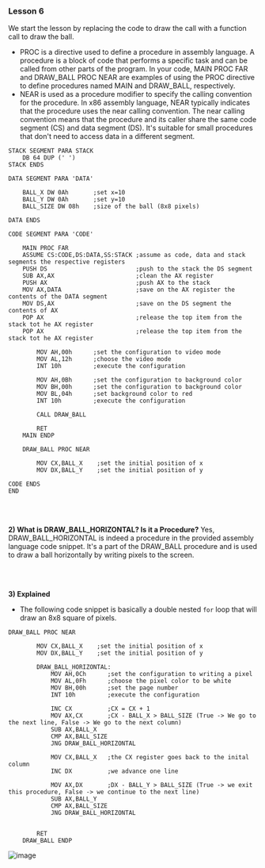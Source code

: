 ### Lesson 6

We start the lesson by replacing the code to draw the call with a function call to draw the ball.
- PROC is a directive used to define a procedure in assembly language. A procedure is a block of code that performs a specific task and can be called from other parts of the program. In your code, MAIN PROC FAR and DRAW_BALL PROC NEAR are examples of using the PROC directive to define procedures named MAIN and DRAW_BALL, respectively.
- NEAR is used as a procedure modifier to specify the calling convention for the procedure. In x86 assembly language, NEAR typically indicates that the procedure uses the near calling convention. The near calling convention means that the procedure and its caller share the same code segment (CS) and data segment (DS). It's suitable for small procedures that don't need to access data in a different segment.
```
STACK SEGMENT PARA STACK
    DB 64 DUP (' ')
STACK ENDS

DATA SEGMENT PARA 'DATA'

    BALL_X DW 0Ah       ;set x=10
    BALL_Y DW 0Ah       ;set y=10
    BALL_SIZE DW 08h    ;size of the ball (8x8 pixels)

DATA ENDS

CODE SEGMENT PARA 'CODE'

    MAIN PROC FAR
    ASSUME CS:CODE,DS:DATA,SS:STACK ;assume as code, data and stack segments the respective registers
    PUSH DS                         ;push to the stack the DS segment
    SUB AX,AX                       ;clean the AX register
    PUSH AX                         ;push AX to the stack
    MOV AX,DATA                     ;save on the AX register the contents of the DATA segment
    MOV DS,AX                       ;save on the DS segment the contents of AX
    POP AX                          ;release the top item from the stack tot he AX register
    POP AX                          ;release the top item from the stack tot he AX register

        MOV AH,00h      ;set the configuration to video mode
        MOV AL,12h      ;choose the video mode
        INT 10h         ;execute the configuration

        MOV AH,0Bh      ;set the configuration to background color
        MOV BH,00h      ;set the configuration to background color
        MOV BL,04h      ;set background color to red
        INT 10h         ;execute the configuration

        CALL DRAW_BALL

        RET
    MAIN ENDP

    DRAW_BALL PROC NEAR

        MOV CX,BALL_X    ;set the initial position of x
        MOV DX,BALL_Y    ;set the initial position of y

CODE ENDS
END
```

<br/>
<br/>

**2) What is DRAW_BALL_HORIZONTAL? Is it a Procedure?**
Yes, DRAW_BALL_HORIZONTAL is indeed a procedure in the provided assembly language code snippet. It's a part of the DRAW_BALL procedure and is used to draw a ball horizontally by writing pixels to the screen.

<br/>
<br/>

**3) Explained**
- The following code snippet is basically a double nested `for` loop that will draw an 8x8 square of pixels.
```
DRAW_BALL PROC NEAR

        MOV CX,BALL_X    ;set the initial position of x
        MOV DX,BALL_Y    ;set the initial position of y

        DRAW_BALL_HORIZONTAL:
            MOV AH,0Ch      ;set the configuration to writing a pixel
            MOV AL,0Fh      ;choose the pixel color to be white
            MOV BH,00h      ;set the page number
            INT 10h         ;execute the configuration

            INC CX          ;CX = CX + 1
            MOV AX,CX       ;CX - BALL_X > BALL_SIZE (True -> We go to the next line, False -> We go to the next column)
            SUB AX,BALL_X
            CMP AX,BALL_SIZE
            JNG DRAW_BALL_HORIZONTAL

            MOV CX,BALL_X   ;the CX register goes back to the inital column
            INC DX          ;we advance one line
            
            MOV AX,DX       ;DX - BALL_Y > BALL_SIZE (True -> we exit this procedure, False -> we continue to the next line)
            SUB AX,BALL_Y
            CMP AX,BALL_SIZE
            JNG DRAW_BALL_HORIZONTAL            


        RET
    DRAW_BALL ENDP
```

![image](https://github.com/JoshMorrison99/MASMPong/assets/25315255/5bb8ba95-8286-477d-b64a-1c6b2e384e14)

